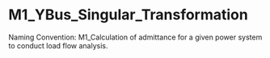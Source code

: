 # M1_YBus_Singular_Transformation
Naming Convention: M1_Calculation of admittance for a given power system to conduct load flow analysis.
